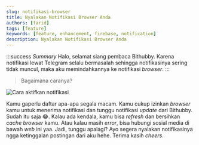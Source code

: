 ```yaml
---
slug: notifikasi-browser
title: Nyalakan Notifikasi Browser Anda
authors: [farid]
tags: [feature]
keywords: [feature, enhancement, firebase, notification]
description: Nyalakan Notifikasi Browser Anda
---
```


:::success _Summary_
Halo, selamat siang pembaca Bithubby. Karena notifikasi lewat Telegram selalu bermasalah sehingga notifikasinya sering tidak muncul, maka aku memindahkannya ke notifikasi _browser_.
:::

<!-- truncate -->

> Bagaimana caranya?

<img src="/blog/firebase.png" alt="Cara aktifkan notifikasi" />

Kamu gaperlu daftar apa-apa segala macam. Kamu cukup izinkan _browser_ kamu untuk menerima notifikasi dan tunggu notifikasi _update_ dari Bithubby. Sudah itu saja 😂. Kalau ada kendala, kamu bisa _refresh_ dan bersihkan _cache browser_ kamu. Atau kalau masih _error_, bisa hubungi sosial media di bawah _web_ ini yaa. Jadi, tunggu apalagi? Ayo segera nyalakan notifikasinya ngga ketinggalan postingan dari aku hehe. Terima kasih _cheers_.
